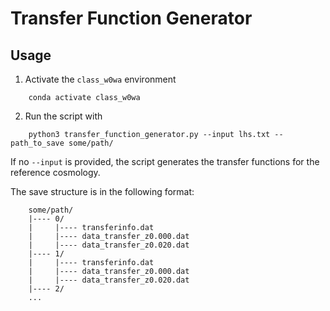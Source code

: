 # Transfer Function Generator

## Usage
1. Activate the `class_w0wa` environment
```
    conda activate class_w0wa
```

2. Run the script with
```
    python3 transfer_function_generator.py --input lhs.txt --path_to_save some/path/
```

If no `--input` is provided, the script generates the transfer functions for the reference cosmology.

The save structure is in the following format:
```
    some/path/
    |---- 0/
    |     |---- transferinfo.dat
    |     |---- data_transfer_z0.000.dat
    |     |---- data_transfer_z0.020.dat
    |---- 1/
    |     |---- transferinfo.dat
    |     |---- data_transfer_z0.000.dat
    |     |---- data_transfer_z0.020.dat
    |---- 2/
    ...
```